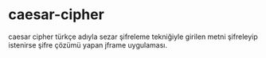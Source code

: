 # caesar-cipher
caesar cipher türkçe adıyla sezar şifreleme tekniğiyle girilen metni şifreleyip istenirse şifre çözümü yapan jframe uygulaması.
